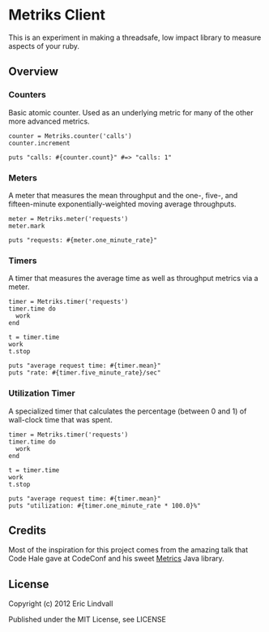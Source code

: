 # Metriks Client

This is an experiment in making a threadsafe, low impact library to measure
aspects of your ruby.

## Overview

### Counters

Basic atomic counter. Used as an underlying metric for many of the other
more advanced metrics.

    counter = Metriks.counter('calls')
    counter.increment

    puts "calls: #{counter.count}" #=> "calls: 1"


### Meters

A meter that measures the mean throughput and the one-, five-, and
fifteen-minute exponentially-weighted moving average throughputs.

    meter = Metriks.meter('requests')
    meter.mark

    puts "requests: #{meter.one_minute_rate}"


### Timers

A timer that measures the average time as well as throughput metrics via
a meter.

    timer = Metriks.timer('requests')
    timer.time do
      work
    end

    t = timer.time
    work
    t.stop

    puts "average request time: #{timer.mean}"
    puts "rate: #{timer.five_minute_rate}/sec"


### Utilization Timer

A specialized timer that calculates the percentage (between 0 and 1) of
wall-clock time that was spent.


    timer = Metriks.timer('requests')
    timer.time do
      work
    end

    t = timer.time
    work
    t.stop

    puts "average request time: #{timer.mean}"
    puts "utilization: #{timer.one_minute_rate * 100.0}%"


## Credits

Most of the inspiration for this project comes from the amazing talk that
Code Hale gave at CodeConf and his sweet
[Metrics](https://github.com/codahale/metrics) Java library.


## License

Copyright (c) 2012 Eric Lindvall

Published under the MIT License, see LICENSE
